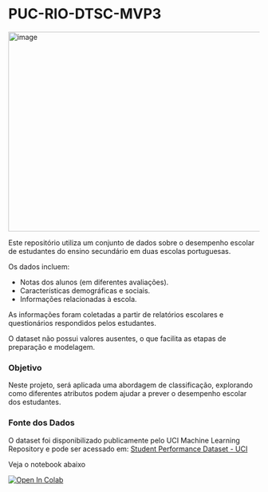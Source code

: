 # PUC-RIO-DTSC-MVP3
<img width="796" height="400" alt="image" src="https://github.com/user-attachments/assets/36a4b8a5-f8d1-4177-ae8e-a23c875028b5" />


Este repositório utiliza um conjunto de dados sobre o desempenho escolar de estudantes do ensino secundário em duas escolas portuguesas.

Os dados incluem:

- Notas dos alunos (em diferentes avaliações).
- Características demográficas e sociais.
- Informações relacionadas à escola.

As informações foram coletadas a partir de relatórios escolares e questionários respondidos pelos estudantes.

O dataset não possui valores ausentes, o que facilita as etapas de preparação e modelagem.

### Objetivo

Neste projeto, será aplicada uma abordagem de classificação, explorando como diferentes atributos podem ajudar a prever o desempenho escolar dos estudantes.

### Fonte dos Dados

O dataset foi disponibilizado publicamente pelo UCI Machine Learning Repository e pode ser acessado em:
[Student Performance Dataset - UCI](https://archive.ics.uci.edu/ml/datasets/student+performance)


Veja o notebook abaixo

[![Open In Colab](https://colab.research.google.com/assets/colab-badge.svg)](https://colab.research.google.com/drive/11jroje6zWzvAzF3u9Q9PVI8z7Ig1zbvz?usp=sharing)
